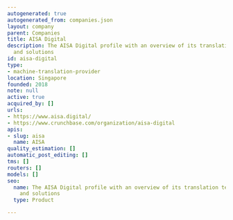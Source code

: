```yaml
---
autogenerated: true
autogenerated_from: companies.json
layout: company
parent: Companies
title: AISA Digital
description: The AISA Digital profile with an overview of its translation technologies
  and solutions
id: aisa-digital
type:
- machine-translation-provider
location: Singapore
founded: 2018
note: null
active: true
acquired_by: []
urls:
- https://www.aisa.digital/
- https://www.crunchbase.com/organization/aisa-digital
apis:
- slug: aisa
  name: AISA
quality_estimation: []
automatic_post_editing: []
tms: []
routers: []
models: []
seo:
  name: The AISA Digital profile with an overview of its translation technologies
    and solutions
  type: Product

---
```


